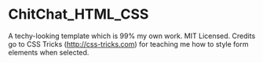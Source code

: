 # ChitChat_HTML_CSS
A techy-looking template which is 99% my own work.  MIT Licensed.  Credits go to CSS Tricks (http://css-tricks.com) for teaching me how to style form elements when selected.
